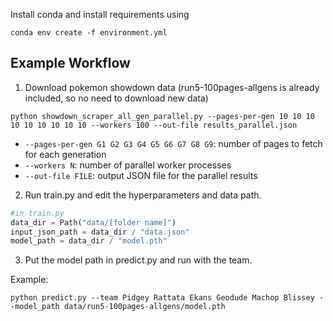 Install conda and install requirements using

```console
conda env create -f environment.yml
```

## Example Workflow

1. Download pokemon showdown data (run5-100pages-allgens is already included, so no need to download new data)

```console
python showdown_scraper_all_gen_parallel.py --pages-per-gen 10 10 10 10 10 10 10 10 10 --workers 100 --out-file results_parallel.json
```

- `--pages-per-gen G1 G2 G3 G4 G5 G6 G7 G8 G9`: number of pages to fetch for each generation  
- `--workers N`: number of parallel worker processes  
- `--out-file FILE`: output JSON file for the parallel results  

2. Run train.py and edit the hyperparameters and data path.

```python
#in train.py
data_dir = Path("data/[folder name]")
input_json_path = data_dir / "data.json"
model_path = data_dir / "model.pth"
```

3. Put the model path in predict.py and run with the team.

Example: 
```console
python predict.py --team Pidgey Rattata Ekans Geodude Machop Blissey --model_path data/run5-100pages-allgens/model.pth
```